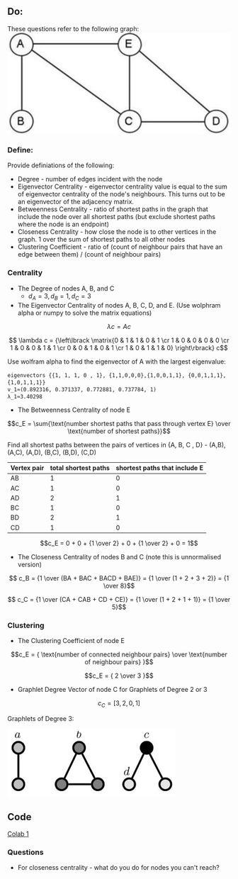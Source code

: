 ## Do:

These questions refer to the following graph:
![Example Graph](/img/Example_Graph.png "Example Graph")

### Define:
Provide definiations of the following:
* Degree - number of edges incident with the node
* Eigenvector Centrality - eigenvector centrality value is equal to the sum of eigenvector centrality of the node's neighbours. This turns out to be an eigenvector of the adjacency matrix.
* Betweenness Centrality - ratio of shortest paths in the graph that include the node over all shortest paths (but exclude shortest paths where the node is an endpoint)
* Closeness Centrality - how close the node is to other vertices in the graph. 1 over the sum of shortest paths to all other nodes
* Clustering Coefficient - ratio of (count of neighbour pairs that have an edge between them) / (count of neighbour pairs)

### Centrality
* The Degree of nodes A, B, and C
  * $d_A = 3, d_B = 1, d_C = 3$
* The Eigenvector Centrality of nodes A, B, C, D, and E. (Use wolphram alpha or numpy to solve the matrix equations)

$$\lambda c = A c$$

$$ \lambda c = {\left\lbrack \matrix{0 & 1 & 1 & 0 & 1 \cr 1 & 0 & 0 & 0 & 0 \cr 1 & 0 & 0 & 1 & 1 \cr 0 & 0 & 1 & 0 & 1 \cr 1 & 0 & 1 & 1 & 0} \right\rbrack} c$$

Use wolfram alpha to find the eigenvector of A with the largest eigenvalue:

```
eigenvectors {{1, 1, 1, 0 , 1}, {1,1,0,0,0},{1,0,0,1,1}, {0,0,1,1,1},{1,0,1,1,1}}
v_1≈(0.892316, 0.371337, 0.772881, 0.737784, 1)
λ_1≈3.40298
```

* The Betweenness Centrality of node E

$$c_E = \sum{\text{number shortest paths that pass through vertex E} \over \text{number of shortest paths}}$$

Find all shortest paths between the pairs of vertices in {A, B, C , D} - (A,B), (A,C), (A,D), (B,C), (B,D), (C,D)

| Vertex pair | total shortest paths | shortest paths that include E |
| ---- | ----| ---- |
| AB| 1| 0|
| AC | 1| 0|
| AD| 2| 1|
| BC | 1| 0|
| BD| 2| 1|
| CD | 1 | 0|

$$c_E = 0 + 0 + {1 \over 2} + 0 + {1 \over 2} + 0 = 1$$

* The Closeness Centrality of nodes B and C (note this is unnormalised version)

$$ c_B = {1 \over (BA + BAC + BACD + BAE)} = {1 \over (1 + 2 + 3 + 2)} = {1 \over 8}$$

$$ c_C = {1 \over (CA + CAB + CD + CE)} = {1 \over (1 + 2 + 1 + 1)} = {1 \over 5}$$

### Clustering
* The Clustering Coefficient of node E

$$c_E = { \text{number of connected neighbour pairs} \over \text{number of neighbour pairs} }$$

$$c_E = { 2 \over 3 }$$

* Graphlet Degree Vector of node C for Graphlets of Degree 2 or 3

$$c_C = [3,2,0,1]$$

Graphlets of Degree 3:

![Example Graph](/img/Graphlets_Deg_3.PNG "Example Graphlets")

## Code
[Colab 1](https://colab.research.google.com/drive/1p2s0on6nibUYhJnONBWEAwpBlue37Tcc?usp=sharing)

### Questions
* For closeness centrality - what do you do for nodes you can't reach?
